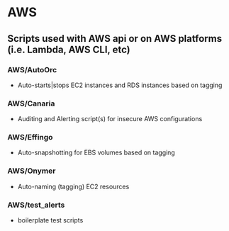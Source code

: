 # AWS
## Scripts used with AWS api or on AWS platforms (i.e. Lambda, AWS CLI, etc)


### AWS/AutoOrc 
 - Auto-starts|stops EC2 instances and RDS instances based on tagging
### AWS/Canaria 
 - Auditing and Alerting script(s) for insecure AWS configurations
### AWS/Effingo 
 - Auto-snapshotting for EBS volumes based on tagging 
### AWS/Onymer
 - Auto-naming (tagging) EC2 resources 
### AWS/test_alerts
 - boilerplate test scripts
